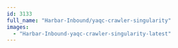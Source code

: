 ```yaml
---
id: 3133
full_name: "Harbar-Inbound/yaqc-crawler-singularity"
images: 
  - "Harbar-Inbound-yaqc-crawler-singularity-latest"
---
```

